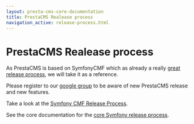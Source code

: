```yaml
---
layout: presta-cms-core-documentation
title: PrestaCMS Realease process
navigation_active: release-process.html
---
```


# PrestaCMS Realease process


As PrestaCMS is based on SymfonyCMF which as already a really [great release process][1], we will take it as
a reference.

Please register to our [google group][3] to be aware of new PrestaCMS release and new features.

Take a look at the [Symfony CMF Release Process][1].

See the core documentation for the [core Symfony release process][2].


[1]: http://symfony.com/doc/master/cmf/contributing/releases.html
[2]: http://symfony.com/doc/current/contributing/community/releases.html
[3]: https://groups.google.com/forum/?hl=fr&fromgroups#!forum/prestacms-devs